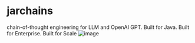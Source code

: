 # jarchains
chain-of-thought engineering for LLM and OpenAI GPT. Built for Java. Built for Enterprise. Built for Scale
![image](https://user-images.githubusercontent.com/76883/226261289-21a6fd42-ff6f-4d7a-9c59-3c7f149e0f56.png)

